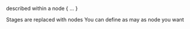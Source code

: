 described within a node { ... } 

Stages are replaced with nodes
You can define as may as node you want